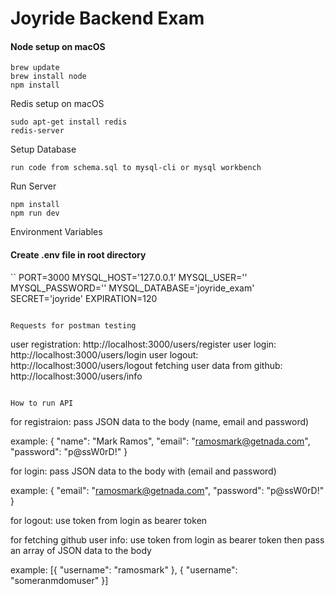 # Joyride Backend Exam
 
#### Node setup on macOS
```
brew update
brew install node
npm install 
```

Redis setup on macOS
```
sudo apt-get install redis
redis-server
```

Setup Database
```
run code from schema.sql to mysql-cli or mysql workbench
```

Run Server
```
npm install
npm run dev
```

Environment Variables
#### Create .env file in root directory 
``
PORT=3000
MYSQL_HOST='127.0.0.1'
MYSQL_USER=''
MYSQL_PASSWORD=''
MYSQL_DATABASE='joyride_exam'
SECRET='joyride'
EXPIRATION=120
```

Requests for postman testing
``` 
user registration: http://localhost:3000/users/register
user login: http://localhost:3000/users/login
user logout: http://localhost:3000/users/logout
fetching user data from github: http://localhost:3000/users/info
```

How to run API
```
for registraion: pass JSON data to the body (name, email and password)

example: {
  "name": "Mark Ramos",
  "email": "ramosmark@getnada.com",
  "password": "p@ssW0rD!"
}

for login: pass JSON data to the body with (email and password)

example: {
  "email": "ramosmark@getnada.com",
  "password": "p@ssW0rD!"
}

for logout: use token from login as bearer token

for fetching github user info: use token from login as bearer token then pass an array of JSON data to the body

example: 
[{
  "username": "ramosmark" 
},
{
  "username": "someranmdomuser" 
}]

```
